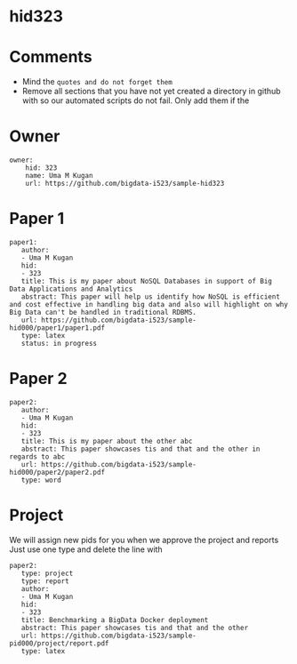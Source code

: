 # hid323
# Comments

* Mind the ```quotes and do not forget them```
* Remove all sections that you have not yet created a directory in github with so our automated scripts do not fail. Only add them if the 

# Owner

```
owner:
    hid: 323
    name: Uma M Kugan
    url: https://github.com/bigdata-i523/sample-hid323
```

# Paper 1

```
paper1:
   author: 
   - Uma M Kugan
   hid:
   - 323
   title: This is my paper about NoSQL Databases in support of Big Data Applications and Analytics
   abstract: This paper will help us identify how NoSQL is efficient and cost effective in handling big data and also will highlight on why Big Data can't be handled in traditional RDBMS.
   url: https://github.com/bigdata-i523/sample-hid000/paper1/paper1.pdf
   type: latex
   status: in progress
```
   
# Paper 2

```
paper2:
   author: 
   - Uma M Kugan
   hid:
   - 323
   title: This is my paper about the other abc
   abstract: This paper showcases tis and that and the other in regards to abc
   url: https://github.com/bigdata-i523/sample-hid000/paper2/paper2.pdf   
   type: word
```

# Project 

We will assign new pids for you when we approve the project and reports   
Just use one type and delete the line with 

```
paper2:
   type: project
   type: report
   author: 
   - Uma M Kugan
   hid:
   - 323
   title: Benchmarking a BigData Docker deployment
   abstract: This paper showcases tis and that and the other 
   url: https://github.com/bigdata-i523/sample-pid000/project/report.pdf
   type: latex
```
   
